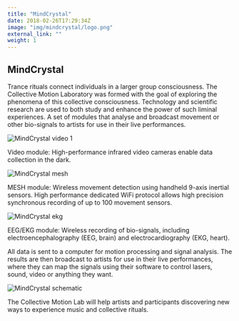 ```yaml
---
title: "MindCrystal"
date: 2018-02-26T17:29:34Z
image: "img/mindcrystal/logo.png"
external_link: ""
weight: 1
---
```




## MindCrystal


Trance rituals connect individuals in a larger group consciousness.
The Collective Motion Laboratory was formed with the goal of exploring the phenomena of this collective consciousness.
Technology and scientific research are used to both study and enhance the power of such liminal experiences.
A set of modules that analyse and broadcast movement or other bio-signals to artists for use in their live performances.

![MindCrystal video 1](img/mindcrystal/video.png)

Video module: High-performance infrared video cameras enable data collection in the dark.


![MindCrystal mesh](img/mindcrystal/mesh.png)

MESH module: Wireless movement detection using handheld 9-axis inertial sensors. High performance dedicated WiFi protocol allows high precision synchronous recording of up to 100 movement sensors.

![MindCrystal ekg](img/mindcrystal/ekg.png)

EEG/EKG module: Wireless recording of bio-signals, including electroencephalography (EEG, brain) and electrocardiography (EKG, heart).



All data is sent to a computer for motion processing and signal analysis.
The results are then broadcast to artists for use in their live performances, where they can map the signals using their software to control lasers, sound, video or anything they want.

![MindCrystal schematic](img/mindcrystal/schematic.png)

The Collective Motion Lab will help artists and participants discovering new ways to experience music and collective rituals.
